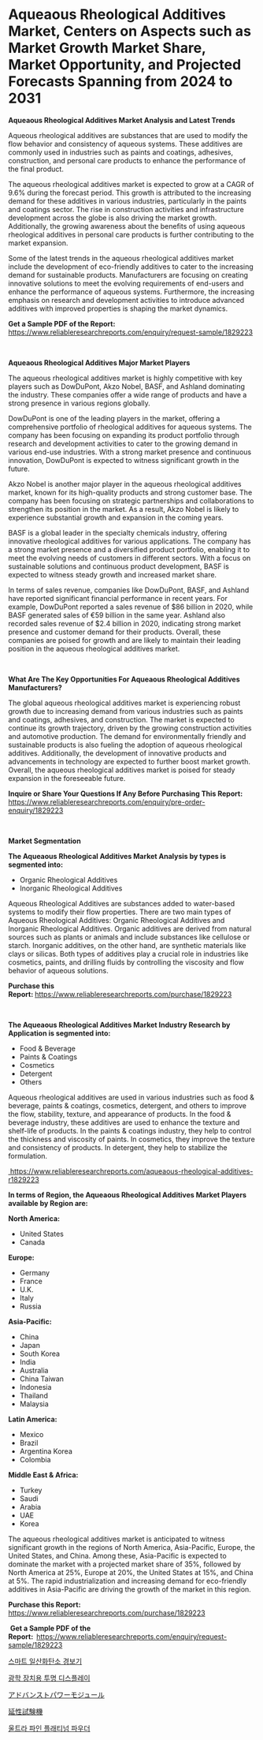 <p><h1>Aqueaous Rheological Additives Market, Centers on Aspects such as Market Growth Market Share, Market Opportunity, and Projected Forecasts Spanning from 2024 to 2031</h1></p><p><strong>Aqueaous Rheological Additives Market Analysis and Latest Trends</strong></p>
<p><p>Aqueous rheological additives are substances that are used to modify the flow behavior and consistency of aqueous systems. These additives are commonly used in industries such as paints and coatings, adhesives, construction, and personal care products to enhance the performance of the final product.</p><p>The aqueous rheological additives market is expected to grow at a CAGR of 9.6% during the forecast period. This growth is attributed to the increasing demand for these additives in various industries, particularly in the paints and coatings sector. The rise in construction activities and infrastructure development across the globe is also driving the market growth. Additionally, the growing awareness about the benefits of using aqueous rheological additives in personal care products is further contributing to the market expansion.</p><p>Some of the latest trends in the aqueous rheological additives market include the development of eco-friendly additives to cater to the increasing demand for sustainable products. Manufacturers are focusing on creating innovative solutions to meet the evolving requirements of end-users and enhance the performance of aqueous systems. Furthermore, the increasing emphasis on research and development activities to introduce advanced additives with improved properties is shaping the market dynamics.</p></p>
<p><strong>Get a Sample PDF of the Report:&nbsp;</strong> <a href="https://www.reliableresearchreports.com/enquiry/request-sample/1829223">https://www.reliableresearchreports.com/enquiry/request-sample/1829223</a></p>
<p>&nbsp;</p>
<p><strong>Aqueaous Rheological Additives Major Market Players</strong></p>
<p><p>The aqueous rheological additives market is highly competitive with key players such as DowDuPont, Akzo Nobel, BASF, and Ashland dominating the industry. These companies offer a wide range of products and have a strong presence in various regions globally.</p><p>DowDuPont is one of the leading players in the market, offering a comprehensive portfolio of rheological additives for aqueous systems. The company has been focusing on expanding its product portfolio through research and development activities to cater to the growing demand in various end-use industries. With a strong market presence and continuous innovation, DowDuPont is expected to witness significant growth in the future.</p><p>Akzo Nobel is another major player in the aqueous rheological additives market, known for its high-quality products and strong customer base. The company has been focusing on strategic partnerships and collaborations to strengthen its position in the market. As a result, Akzo Nobel is likely to experience substantial growth and expansion in the coming years.</p><p>BASF is a global leader in the specialty chemicals industry, offering innovative rheological additives for various applications. The company has a strong market presence and a diversified product portfolio, enabling it to meet the evolving needs of customers in different sectors. With a focus on sustainable solutions and continuous product development, BASF is expected to witness steady growth and increased market share.</p><p>In terms of sales revenue, companies like DowDuPont, BASF, and Ashland have reported significant financial performance in recent years. For example, DowDuPont reported a sales revenue of $86 billion in 2020, while BASF generated sales of €59 billion in the same year. Ashland also recorded sales revenue of $2.4 billion in 2020, indicating strong market presence and customer demand for their products. Overall, these companies are poised for growth and are likely to maintain their leading position in the aqueous rheological additives market.</p></p>
<p>&nbsp;</p>
<p><strong>What Are The Key Opportunities For Aqueaous Rheological Additives Manufacturers?</strong></p>
<p><p>The global aqueous rheological additives market is experiencing robust growth due to increasing demand from various industries such as paints and coatings, adhesives, and construction. The market is expected to continue its growth trajectory, driven by the growing construction activities and automotive production. The demand for environmentally friendly and sustainable products is also fueling the adoption of aqueous rheological additives. Additionally, the development of innovative products and advancements in technology are expected to further boost market growth. Overall, the aqueous rheological additives market is poised for steady expansion in the foreseeable future.</p></p>
<p><strong>Inquire or Share Your Questions If Any Before Purchasing This Report:</strong> <a href="https://www.reliableresearchreports.com/enquiry/pre-order-enquiry/1829223">https://www.reliableresearchreports.com/enquiry/pre-order-enquiry/1829223</a></p>
<p>&nbsp;</p>
<p><strong>Market Segmentation</strong></p>
<p><strong>The Aqueaous Rheological Additives Market Analysis by types is segmented into:</strong></p>
<p><ul><li>Organic Rheological Additives</li><li>Inorganic Rheological Additives</li></ul></p>
<p><p>Aqueous Rheological Additives are substances added to water-based systems to modify their flow properties. There are two main types of Aqueous Rheological Additives: Organic Rheological Additives and Inorganic Rheological Additives. Organic additives are derived from natural sources such as plants or animals and include substances like cellulose or starch. Inorganic additives, on the other hand, are synthetic materials like clays or silicas. Both types of additives play a crucial role in industries like cosmetics, paints, and drilling fluids by controlling the viscosity and flow behavior of aqueous solutions.</p></p>
<p><strong>Purchase this Report:&nbsp;</strong><a href="https://www.reliableresearchreports.com/purchase/1829223">https://www.reliableresearchreports.com/purchase/1829223</a></p>
<p>&nbsp;</p>
<p><strong>The Aqueaous Rheological Additives Market Industry Research by Application is segmented into:</strong></p>
<p><ul><li>Food & Beverage</li><li>Paints & Coatings</li><li>Cosmetics</li><li>Detergent</li><li>Others</li></ul></p>
<p><p>Aqueous rheological additives are used in various industries such as food & beverage, paints & coatings, cosmetics, detergent, and others to improve the flow, stability, texture, and appearance of products. In the food & beverage industry, these additives are used to enhance the texture and shelf-life of products. In the paints & coatings industry, they help to control the thickness and viscosity of paints. In cosmetics, they improve the texture and consistency of products. In detergent, they help to stabilize the formulation.</p></p>
<p><a href="https://www.reliableresearchreports.com/aqueaous-rheological-additives-r1829223">&nbsp;https://www.reliableresearchreports.com/aqueaous-rheological-additives-r1829223</a></p>
<p><strong>In terms of Region, the Aqueaous Rheological Additives Market Players available by Region are:</strong></p>
<p>
    <p> <strong> North America: </strong>
        <ul>
            <li>United States</li>
            <li>Canada</li>
        </ul>
        </p> 
    <p> <strong> Europe: </strong>
        <ul>
            <li>Germany</li>
            <li>France</li>
            <li>U.K.</li>
            <li>Italy</li>
            <li>Russia</li>
        </ul>
        </p> 
    <p> <strong> Asia-Pacific: </strong>
        <ul>
            <li>China</li>
            <li>Japan</li>
            <li>South Korea</li>
            <li>India</li>
            <li>Australia</li>
            <li>China Taiwan</li>
            <li>Indonesia</li>
            <li>Thailand</li>
            <li>Malaysia</li>
        </ul>
        </p> 
    <p> <strong> Latin America: </strong>
        <ul>
            <li>Mexico</li>
            <li>Brazil</li>
            <li>Argentina Korea</li>
            <li>Colombia</li>
        </ul>
        </p> 
    <p> <strong> Middle East & Africa: </strong>
        <ul>
            <li>Turkey</li>
            <li>Saudi</li>
            <li>Arabia</li>
            <li>UAE</li>
            <li>Korea</li>
        </ul>
    </p>
    </p>
<p><p>The aqueous rheological additives market is anticipated to witness significant growth in the regions of North America, Asia-Pacific, Europe, the United States, and China. Among these, Asia-Pacific is expected to dominate the market with a projected market share of 35%, followed by North America at 25%, Europe at 20%, the United States at 15%, and China at 5%. The rapid industrialization and increasing demand for eco-friendly additives in Asia-Pacific are driving the growth of the market in this region.</p></p>
<p><strong>Purchase this Report: </strong><a href="https://www.reliableresearchreports.com/purchase/1829223">https://www.reliableresearchreports.com/purchase/1829223</a></p>
<p>&nbsp;<strong>Get a Sample PDF of the Report:&nbsp;&nbsp;</strong><a href="https://www.reliableresearchreports.com/enquiry/request-sample/1829223">https://www.reliableresearchreports.com/enquiry/request-sample/1829223</a></p>
<p><strong></strong></p>
<p><p><a href="https://medium.com/@allisonkreiger/%EC%8A%A4%EB%A7%88%ED%8A%B8-%EC%9D%BC%EC%82%B0%ED%99%94%ED%83%84%EC%86%8C-%EA%B2%BD%EB%B3%B4%EA%B8%B0-%EC%8B%9C%EC%9E%A5-%EA%B7%9C%EB%AA%A8%EB%8A%94-%EC%97%B0%ED%8F%89%EA%B7%A0-%EC%84%B1%EC%9E%A5%EB%A5%A0%EC%9D%B4-%EB%A1%9C-%EC%A6%9D%EA%B0%80%ED%95%98%EA%B3%A0-%EC%9E%88%EC%9C%BC%EB%A9%B0-%EB%B3%B8-%EB%B3%B4%EA%B3%A0%EC%84%9C%EB%8A%94-%EC%A2%85%EB%A5%98-%EC%9D%91%EC%9A%A9-%EC%84%B1%EC%9E%A5-%EB%B0%8F-2024%EB%85%84-2031%EB%85%84%EA%B9%8C%EC%A7%80%EC%9D%98-%EC%98%88%EC%B8%A1%EC%9D%84-%ED%8F%AC%ED%95%A8%ED%95%9C-%EB%B6%84%EC%84%9D%EC%9D%84-%EB%8B%A4%EB%A3%B9%EB%8B%88%EB%8B%A4-ac99c5f70526">스마트 일산화탄소 경보기</a></p><p><a href="https://github.com/BrettWeberrt8767765/Market-Research-Report-List-2/blob/main/2508380143800.md">광학 장치용 투명 디스플레이</a></p><p><a href="https://medium.com/@caseyelee251/%E8%A3%BD%E5%93%81%E3%82%BF%E3%82%A4%E3%83%97-%E3%82%A4%E3%83%B3%E3%83%86%E3%83%AA%E3%82%B8%E3%82%A7%E3%83%B3%E3%83%88-%E3%83%91%E3%83%AF%E3%83%BC-%E3%83%A2%E3%82%B8%E3%83%A5%E3%83%BC%E3%83%AB-ipm-%E3%83%91%E3%83%AF%E3%83%BC%E3%82%A4%E3%83%B3%E3%83%86%E3%82%B0%E3%83%AC%E3%83%BC%E3%83%86%E3%83%83%E3%83%89%E3%83%A2%E3%82%B8%E3%83%A5%E3%83%BC%E3%83%AB-pim-%E3%82%A8%E3%83%B3%E3%83%89%E3%83%A6%E3%83%BC%E3%82%B9-%E3%82%B3%E3%83%B3%E3%82%B7%E3%83%A5%E3%83%BC%E3%83%9E%E3%82%B0%E3%83%83%E3%82%BA-%E3%82%A4%E3%83%B3%E3%83%80%E3%82%B9%E3%83%88%E3%83%AA%E3%82%A2%E3%83%AB-%E3%81%8A%E3%82%88%E3%81%B3%E5%9C%B0%E5%9F%9F2024-11924f4e10f4">アドバンストパワーモジュール</a></p><p><a href="https://medium.com/@mzurpwxu46/%E3%82%B0%E3%83%AD%E3%83%BC%E3%83%90%E3%83%AB%E3%83%80%E3%82%AF%E3%83%86%E3%82%A3%E3%83%AA%E3%83%86%E3%82%A3%E3%83%86%E3%82%B9%E3%82%BF%E3%83%BC%E6%A5%AD%E7%95%8C-%E3%82%BF%E3%82%A4%E3%83%97-%E3%82%A2%E3%83%97%E3%83%AA%E3%82%B1%E3%83%BC%E3%82%B7%E3%83%A7%E3%83%B3-%E5%B8%82%E5%A0%B4%E3%83%97%E3%83%AC%E3%83%BC%E3%83%A4%E3%83%BC-%E5%9C%B0%E5%9F%9F%E5%88%A5%E6%88%90%E9%95%B7%E5%88%86%E6%9E%90-%E3%81%8A%E3%82%88%E3%81%B3%E5%B0%86%E6%9D%A5%E3%82%B7%E3%83%8A%E3%83%AA%E3%82%AA-2024%E5%B9%B4-2031%E5%B9%B4-2157c28298f3">延性試験機</a></p><p><a href="https://medium.com/@leeanford76845djf/%EC%B4%88%EB%AF%B8%EC%84%B8%ED%95%9C-%EB%B0%B1%EA%B8%88-%EB%B6%84%EB%A7%90-%EC%8B%9C%EC%9E%A5%EC%9D%98-%EC%8B%AC%EC%B8%B5%EC%A0%81%EC%9D%B8-%EC%A1%B0%EC%82%AC-%ED%8A%B8%EB%A0%8C%EB%93%9C-%EC%8B%9C%EC%9E%A5-%EC%84%B8%EB%B6%84%ED%99%94-%EB%B0%8F-%EA%B2%BD%EC%9F%81-%EB%B6%84%EC%84%9D-22457b3176ad">울트라 파인 플래티넘 파우더</a></p></p>